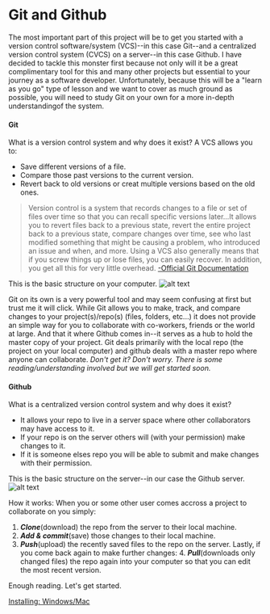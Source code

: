 # Git and Github

The most important part of this project will be to get you started with a version control software/system (VCS)--in this case Git--and a centralized version control system (CVCS) on a server--in this case Github. I have decided to tackle this monster first because not only will it be a great complimentary tool for this and many other projects but essential to your journey as a software developer. Unfortunately, because this will be a "learn as you go" type of lesson and we want to cover as much ground as possible, you will need to study Git on your own for a more in-depth understandingof the system.

#### Git
What is a version control system and why does it exist? 
A VCS allows you to:
 - Save different versions of a file.
 - Compare those past versions to the current version.
 - Revert back to old versions or creat multiple versions based on the old ones.
>Version control is a system that records changes to a file or set of files over time so that you can recall specific versions later...It allows you to revert files back to a previous state, revert the entire project back to a previous state, compare changes over time, see who last modified something that might be causing a problem, who introduced an issue and when, and more. Using a VCS also generally means that if you screw things up or lose files, you can easily recover. In addition, you get all this for very little overhead. 
[-Official Git Documentation](https://git-scm.com/book/en/v2/Getting-Started-About-Version-Control)

This is the basic structure on your computer.
![alt text][gitImg1]

Git on its own is a very powerful tool and may seem confusing at first but trust me it will click. While Git allows you to make, track, and compare changes to your project(s)/repo(s) (files, folders, etc...) it does not provide an simple way for you to collaborate with co-workers, friends or the world at large. And that it where Github comes in--it serves as a hub to hold the master copy of your project. Git deals primarily with the local repo (the project on your local computer) and github deals with a master repo where anyone can collaborate. *Don't get it? Don't worry. There is some reading/understanding involved but we will get started soon.*

#### Github
What is a centralized version control system and why does it exist?
 - It allows your repo to live in a server space where other collaborators may have access to it.
 - If your repo is on the server others will (with your permission) make changes to it.
 - If it is someone elses repo you will be able to submit and make changes with their permission.

This is the basic structure on the server--in our case the Github server.  
![alt text][gitImg2] 

How it works: 
When you or some other user comes accross a project to collaborate on you simply:
   1. **_Clone_**(download) the repo from the server to their local machine.
   2. **_Add & commit_**(save) those changes to their local machine.
   3. **_Push_**(upload) the recently saved files to the repo on the server.
Lastly, if you come back again to make further changes:
	 4. **_Pull_**(downloads only changed files) the repo again into your computer so that you can edit the most recent version.
   
Enough reading. Let's get started.

[Installing: Windows/Mac](../installingWindows&Mac)

[gitImg1]: https://git-scm.com/book/en/v2/images/local.png
[gitImg2]: https://git-scm.com/book/en/v2/images/centralized.png

   